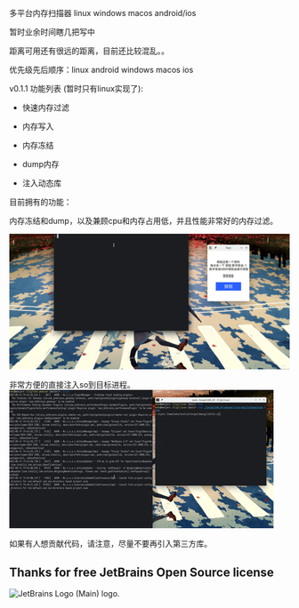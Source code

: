 多平台内存扫描器 linux windows macos android/ios

暂时业余时间瞎几把写中

距离可用还有很远的距离，目前还比较混乱。。

优先级先后顺序：linux android windows macos ios

v0.1.1 功能列表 (暂时只有linux实现了):

- 快速内存过滤

- 内存写入

- 内存冻结

- dump内存

- 注入动态库

目前拥有的功能：

内存冻结和dump，以及兼顾cpu和内存占用低，并且性能非常好的内存过滤。

![img2](img/file.gif)

非常方便的直接注入so到目标进程。
![img1](img/cnm.gif)

如果有人想贡献代码，请注意，尽量不要再引入第三方库。

## Thanks for free JetBrains Open Source license

<img src="https://resources.jetbrains.com/storage/products/company/brand/logos/jb_beam.png" alt="JetBrains Logo (Main) logo." height="200"/>

